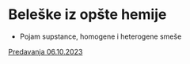 # Beleške iz opšte hemije

- Pojam supstance, homogene i heterogene smeše

[Predavanja 06.10.2023](https://github.com/swagineering/swagineering.github.io/files/12834690/hemija01_merged.pdf)
